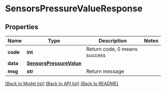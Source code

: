 # SensorsPressureValueResponse

## Properties
Name | Type | Description | Notes
------------ | ------------- | ------------- | -------------
**code** | **int** | Return code, 0 means success | 
**data** | [**SensorsPressureValue**](SensorsPressureValue.md) |  | 
**msg** | **str** | Return message | 

[[Back to Model list]](../README.md#documentation-for-models) [[Back to API list]](../README.md#documentation-for-api-endpoints) [[Back to README]](../README.md)


